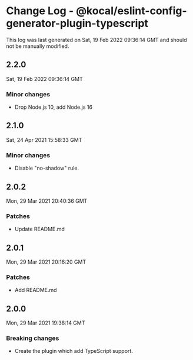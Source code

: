 # Change Log - @kocal/eslint-config-generator-plugin-typescript

This log was last generated on Sat, 19 Feb 2022 09:36:14 GMT and should not be manually modified.

## 2.2.0
Sat, 19 Feb 2022 09:36:14 GMT

### Minor changes

- Drop Node.js 10, add Node.js 16

## 2.1.0
Sat, 24 Apr 2021 15:58:33 GMT

### Minor changes

- Disable "no-shadow" rule.

## 2.0.2
Mon, 29 Mar 2021 20:40:36 GMT

### Patches

- Update README.md

## 2.0.1
Mon, 29 Mar 2021 20:16:20 GMT

### Patches

- Add README.md

## 2.0.0
Mon, 29 Mar 2021 19:38:14 GMT

### Breaking changes

- Create the plugin which add TypeScript support.

